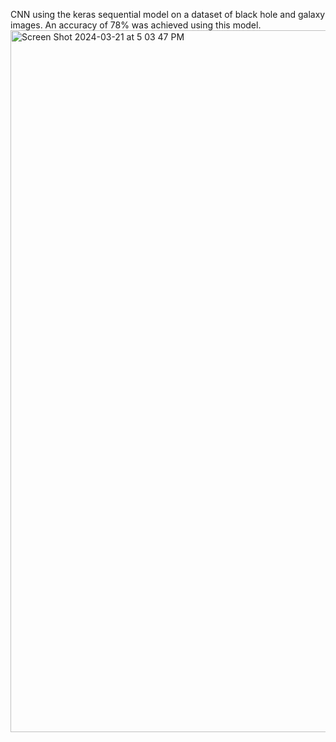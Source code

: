 CNN using the keras sequential model on a dataset of black hole and galaxy images. An accuracy of 78% was achieved using this model. 
<img width="1123" alt="Screen Shot 2024-03-21 at 5 03 47 PM" src="https://github.com/Allen-Swaidan/BlackHole-Galaxies-Binary-Classification/assets/97871707/c7ff3f65-9d59-4007-be1e-4fa79031d77e">
